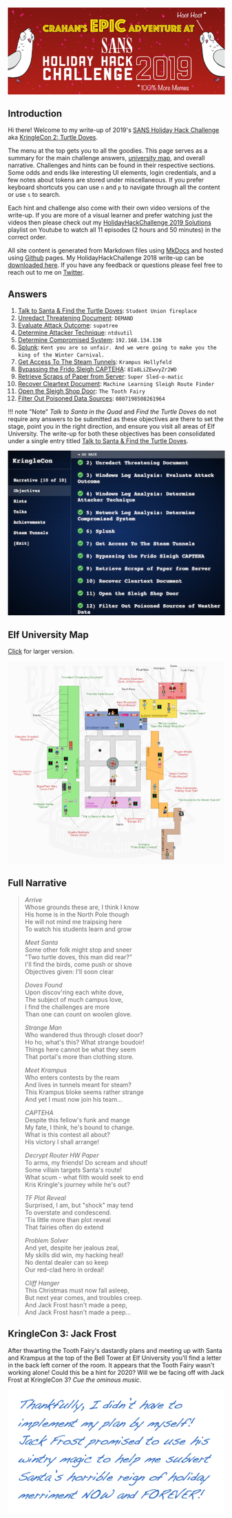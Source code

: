 ![Banner](./img/misc/banner.png)

## Introduction
Hi there! Welcome to my write-up of 2019's [SANS Holiday Hack Challenge](https://www.holidayhackchallenge.com/2019/) aka [KringleCon 2: Turtle Doves](https://kringlecon.com). 

The menu at the top gets you to all the goodies. This page serves as a  summary for the main challenge answers, [university map](http://127.0.0.1:8000/img/misc/map_large.png), and overall narrative. Challenges and hints can be found in their respective sections. Some odds and ends like interesting UI elements, login credentials, and a few notes about tokens are stored under miscellaneous. If you prefer keyboard shortcuts you can use `n` and `p` to navigate through all the content or use `s` to search.

Each hint and challenge also come with their own video versions of the write-up. If you are more of a visual learner and prefer watching just the videos then please check out my [HolidayHackChallenge 2019 Solutions](https://www.youtube.com/playlist?list=PLkC9YoWVx3xKJgL7TrBsjmy8triY9RDjC) playlist on Youtube to watch all 11 episodes (2 hours and 50 minutes) in the correct order. 

All site content is generated from Markdown files using [MkDocs](https://www.mkdocs.org) and hosted using [Github](https://github.com/crahan/kringlecon2019) pages. My HolidayHackChallenge 2018 write-up can be [downloaded here](http://n00.be/files/CraHan%20-%20KringleCon%202018%20writeup.pdf). If you have any feedback or questions please feel free to reach out to me on [Twitter](https://twitter.com/crahan).

## Answers
1. [Talk to Santa & Find the Turtle Doves](./challenges/c1/): `Student Union fireplace`
2. [Unredact Threatening Document](./challenges/c2/): `DEMAND`
3. [Evaluate Attack Outcome](./challenges/c3/): `supatree`
4. [Determine Attacker Technique](./challenges/c4/): `ntdsutil`
5. [Determine Compromised System](./challenges/c5/): `192.168.134.130`
6. [Splunk](./challenges/c6/): `Kent you are so unfair. And we were going to make you the king of the Winter Carnival.`
7. [Get Access To The Steam Tunnels](./challenges/c7/): `Krampus Hollyfeld`
8. [Bypassing the Frido Sleigh CAPTEHA](./challenges/c8/): `8Ia8LiZEwvyZr2WO`
9. [Retrieve Scraps of Paper from Server](./challenges/c9/): `Super Sled-o-matic`
10. [Recover Cleartext Document](./challenges/c10/): `Machine Learning Sleigh Route Finder`
11. [Open the Sleigh Shop Door](./challenges/c11/): `The Tooth Fairy`
12. [Filter Out Poisoned Data Sources](./challenges/c12/): `0807198508261964`

!!! note "Note"
    *Talk to Santa in the Quad* and *Find the Turtle Doves* do not require any answers to be submitted as these objectives are there to set the stage, point you in the right direction, and ensure you visit all areas of Elf University. The write-up for both these objectives has been consolidated under a single entry titled [Talk to Santa & Find the Turtle Doves](./challenges/c1/).

![Challenges](./img/misc/objectives.png)

## Elf University Map
[Click](./img/misc/map_large.png) for larger version.

![Elf University Map](./img/misc/map_small.png)

## Full Narrative
> *Arrive*  
> Whose grounds these are, I think I know  
> His home is in the North Pole though  
> He will not mind me traipsing here  
> To watch his students learn and grow  
> 
> *Meet Santa*  
> Some other folk might stop and sneer  
> "Two turtle doves, this man did rear?"  
> I'll find the birds, come push or shove  
> Objectives given: I'll soon clear  
>
> *Doves Found*  
> Upon discov'ring each white dove,  
> The subject of much campus love,  
> I find the challenges are more  
> Than one can count on woolen glove.  
>
> *Strange Man*  
> Who wandered thus through closet door?  
> Ho ho, what's this? What strange boudoir!  
> Things here cannot be what they seem  
> That portal's more than clothing store.  
> 
> *Meet Krampus*  
> Who enters contests by the ream  
> And lives in tunnels meant for steam?  
> This Krampus bloke seems rather strange  
> And yet I must now join his team...  
>
> *CAPTEHA*  
> Despite this fellow's funk and mange  
> My fate, I think, he's bound to change.  
> What is this contest all about?  
> His victory I shall arrange!  
>
> *Decrypt Router HW Paper*  
> To arms, my friends! Do scream and shout!  
> Some villain targets Santa's route!  
> What scum - what filth would seek to end  
> Kris Kringle's journey while he's out?  
>
> *TF Plot Reveal*  
> Surprised, I am, but "shock" may tend  
> To overstate and condescend.  
> 'Tis little more than plot reveal  
> That fairies often do extend  
>
> *Problem Solver*  
> And yet, despite her jealous zeal,  
> My skills did win, my hacking heal!  
> No dental dealer can so keep  
> Our red-clad hero in ordeal!  
>
> *Cliff Hanger*  
> This Christmas must now fall asleep,  
> But next year comes, and troubles creep.  
> And Jack Frost hasn't made a peep,  
> And Jack Frost hasn't made a peep...

## KringleCon 3: Jack Frost
After thwarting the Tooth Fairy's dastardly plans and meeting up with Santa and Krampus at the top of the Bell Tower at Elf University you'll find a letter in the back left corner of the room. It appears that the Tooth Fairy wasn't working alone! Could this be a hint for 2020? Will we be facing off with Jack Frost at KringleCon 3? *Cue the ominous music*.

![Letter](./img/misc/letter.png)
